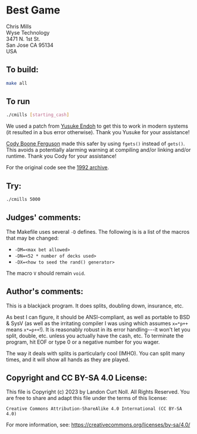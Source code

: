 # Best Game

Chris Mills  
Wyse Technology  
3471 N. 1st St.  
San Jose CA 95134  
USA  

## To build:

```sh
make all
```

## To run

```sh
./cmills [starting_cash]
```

We used a patch from [Yusuke Endoh](/winners.html#Yusuke_Endoh) to get this to
work in modern systems (it resulted in a bus error otherwise). Thank you Yusuke
for your assistance!

[Cody Boone Ferguson](/winners.html#Cody_Boone_Ferguson) made this safer by
using `fgets()` instead of `gets()`. This avoids a potentially alarming warning
at compiling and/or linking and/or runtime. Thank you Cody for your assistance!

For the original code see the [1992 archive](/archive/archive-1990.tar.bz2).


## Try:

```sh
./cmills 5000
```


## Judges' comments:


The Makefile uses several `-D` defines. The following is is a list of the macros
that may be changed:

- `-DM=<max bet allowed>`
- `-DN=<52 * number of decks used>`
- `-DX=<how to seed the rand() generator>`

The macro `V` should remain `void`.


## Author's comments:

This is a blackjack program.  It does splits, doubling down, insurance, etc.

As best I can figure, it should be ANSI-compliant, as well as portable to BSD &
SysV (as well as the irritating compiler I was using which assumes `x=*p++`
means `x*=p++`!).  It is reasonably robust in its error handling---it won't let
you split, double, etc. unless you actually have the cash, etc.  To terminate
the program, hit EOF or type 0 or a negative number for you wager.

The way it deals with splits is particularly cool (IMHO).  You can split many
times, and it will show all hands as they are played.

## Copyright and CC BY-SA 4.0 License:

This file is Copyright (c) 2023 by Landon Curt Noll.  All Rights Reserved.
You are free to share and adapt this file under the terms of this license:

    Creative Commons Attribution-ShareAlike 4.0 International (CC BY-SA 4.0)

For more information, see: https://creativecommons.org/licenses/by-sa/4.0/
